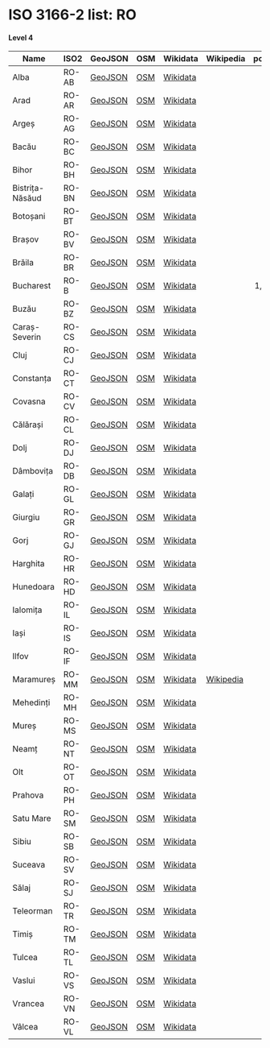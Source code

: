 # ISO 3166-2 list: RO


#### Level 4
Name | ISO2 | GeoJSON | OSM | Wikidata | Wikipedia | population 
--- | --- | --- | --- | --- | --- | --: 
Alba | RO-AB | [GeoJSON](../../export/geojson/q8/iso2/RO/RO-AB.geojson) | [OSM](https://www.openstreetmap.org/relation/194271) | [Wikidata](https://www.wikidata.org/wiki/Q45868) |  | 380,976
Arad | RO-AR | [GeoJSON](../../export/geojson/q8/iso2/RO/RO-AR.geojson) | [OSM](https://www.openstreetmap.org/relation/2248721) | [Wikidata](https://www.wikidata.org/wiki/Q179559) |  | 461,791
Argeș | RO-AG | [GeoJSON](../../export/geojson/q8/iso2/RO/RO-AG.geojson) | [OSM](https://www.openstreetmap.org/relation/2261315) | [Wikidata](https://www.wikidata.org/wiki/Q179567) |  | 652,625
Bacău | RO-BC | [GeoJSON](../../export/geojson/q8/iso2/RO/RO-BC.geojson) | [OSM](https://www.openstreetmap.org/relation/2248681) | [Wikidata](https://www.wikidata.org/wiki/Q179779) |  | 706,623
Bihor | RO-BH | [GeoJSON](../../export/geojson/q8/iso2/RO/RO-BH.geojson) | [OSM](https://www.openstreetmap.org/relation/91731) | [Wikidata](https://www.wikidata.org/wiki/Q179588) |  | 617,927
Bistrița-Năsăud | RO-BN | [GeoJSON](../../export/geojson/q8/iso2/RO/RO-BN.geojson) | [OSM](https://www.openstreetmap.org/relation/55466) | [Wikidata](https://www.wikidata.org/wiki/Q181513) |  | 311,657
Botoșani | RO-BT | [GeoJSON](../../export/geojson/q8/iso2/RO/RO-BT.geojson) | [OSM](https://www.openstreetmap.org/relation/2256729) | [Wikidata](https://www.wikidata.org/wiki/Q178861) |  | 452,834
Brașov | RO-BV | [GeoJSON](../../export/geojson/q8/iso2/RO/RO-BV.geojson) | [OSM](https://www.openstreetmap.org/relation/2248612) | [Wikidata](https://www.wikidata.org/wiki/Q182614) |  | 589,028
Brăila | RO-BR | [GeoJSON](../../export/geojson/q8/iso2/RO/RO-BR.geojson) | [OSM](https://www.openstreetmap.org/relation/2355512) | [Wikidata](https://www.wikidata.org/wiki/Q188503) |  | 373,174
Bucharest | RO-B | [GeoJSON](../../export/geojson/q8/iso2/RO/RO-B.geojson) | [OSM](https://www.openstreetmap.org/relation/377733) | [Wikidata](https://www.wikidata.org/wiki/Q19660) |  | 1,883,425
Buzău | RO-BZ | [GeoJSON](../../export/geojson/q8/iso2/RO/RO-BZ.geojson) | [OSM](https://www.openstreetmap.org/relation/2355511) | [Wikidata](https://www.wikidata.org/wiki/Q185309) |  | 496,214
Caraș-Severin | RO-CS | [GeoJSON](../../export/geojson/q8/iso2/RO/RO-CS.geojson) | [OSM](https://www.openstreetmap.org/relation/2366873) | [Wikidata](https://www.wikidata.org/wiki/Q187925) |  | 274,277
Cluj | RO-CJ | [GeoJSON](../../export/geojson/q8/iso2/RO/RO-CJ.geojson) | [OSM](https://www.openstreetmap.org/relation/91733) | [Wikidata](https://www.wikidata.org/wiki/Q182624) |  | 691,106
Constanța | RO-CT | [GeoJSON](../../export/geojson/q8/iso2/RO/RO-CT.geojson) | [OSM](https://www.openstreetmap.org/relation/2367022) | [Wikidata](https://www.wikidata.org/wiki/Q188505) |  | 715,151
Covasna | RO-CV | [GeoJSON](../../export/geojson/q8/iso2/RO/RO-CV.geojson) | [OSM](https://www.openstreetmap.org/relation/2248621) | [Wikidata](https://www.wikidata.org/wiki/Q188959) |  | 206,261
Călărași | RO-CL | [GeoJSON](../../export/geojson/q8/iso2/RO/RO-CL.geojson) | [OSM](https://www.openstreetmap.org/relation/2367015) | [Wikidata](https://www.wikidata.org/wiki/Q188948) |  | 306,691
Dolj | RO-DJ | [GeoJSON](../../export/geojson/q8/iso2/RO/RO-DJ.geojson) | [OSM](https://www.openstreetmap.org/relation/2366970) | [Wikidata](https://www.wikidata.org/wiki/Q191065) |  | 734,231
Dâmbovița | RO-DB | [GeoJSON](../../export/geojson/q8/iso2/RO/RO-DB.geojson) | [OSM](https://www.openstreetmap.org/relation/2355471) | [Wikidata](https://www.wikidata.org/wiki/Q188797) |  | 541,763
Galați | RO-GL | [GeoJSON](../../export/geojson/q8/iso2/RO/RO-GL.geojson) | [OSM](https://www.openstreetmap.org/relation/2260192) | [Wikidata](https://www.wikidata.org/wiki/Q188796) |  | 619,556
Giurgiu | RO-GR | [GeoJSON](../../export/geojson/q8/iso2/RO/RO-GR.geojson) | [OSM](https://www.openstreetmap.org/relation/2366987) | [Wikidata](https://www.wikidata.org/wiki/Q193055) |  | 297,859
Gorj | RO-GJ | [GeoJSON](../../export/geojson/q8/iso2/RO/RO-GJ.geojson) | [OSM](https://www.openstreetmap.org/relation/2261275) | [Wikidata](https://www.wikidata.org/wiki/Q190406) |  | 387,308
Harghita | RO-HR | [GeoJSON](../../export/geojson/q8/iso2/RO/RO-HR.geojson) | [OSM](https://www.openstreetmap.org/relation/2248660) | [Wikidata](https://www.wikidata.org/wiki/Q190702) |  | 304,969
Hunedoara | RO-HD | [GeoJSON](../../export/geojson/q8/iso2/RO/RO-HD.geojson) | [OSM](https://www.openstreetmap.org/relation/2248737) | [Wikidata](https://www.wikidata.org/wiki/Q191071) |  | 485,712
Ialomița | RO-IL | [GeoJSON](../../export/geojson/q8/iso2/RO/RO-IL.geojson) | [OSM](https://www.openstreetmap.org/relation/2355517) | [Wikidata](https://www.wikidata.org/wiki/Q193044) |  | 296,572
Iași | RO-IS | [GeoJSON](../../export/geojson/q8/iso2/RO/RO-IS.geojson) | [OSM](https://www.openstreetmap.org/relation/2256747) | [Wikidata](https://www.wikidata.org/wiki/Q182888) |  | 772,348
Ilfov | RO-IF | [GeoJSON](../../export/geojson/q8/iso2/RO/RO-IF.geojson) | [OSM](https://www.openstreetmap.org/relation/2366996) | [Wikidata](https://www.wikidata.org/wiki/Q191670) |  | 388,738
Maramureș | RO-MM | [GeoJSON](../../export/geojson/q8/iso2/RO/RO-MM.geojson) | [OSM](https://www.openstreetmap.org/relation/72481) | [Wikidata](https://www.wikidata.org/wiki/Q188813) | [Wikipedia](http://en.wikipedia.org/wiki/ro%3AJude%C8%9Bul%20Maramure%C8%99) | 510,110
Mehedinți | RO-MH | [GeoJSON](../../export/geojson/q8/iso2/RO/RO-MH.geojson) | [OSM](https://www.openstreetmap.org/relation/2366962) | [Wikidata](https://www.wikidata.org/wiki/Q191717) |  | 
Mureș | RO-MS | [GeoJSON](../../export/geojson/q8/iso2/RO/RO-MS.geojson) | [OSM](https://www.openstreetmap.org/relation/2248573) | [Wikidata](https://www.wikidata.org/wiki/Q190711) |  | 550,846
Neamț | RO-NT | [GeoJSON](../../export/geojson/q8/iso2/RO/RO-NT.geojson) | [OSM](https://www.openstreetmap.org/relation/2248675) | [Wikidata](https://www.wikidata.org/wiki/Q188661) |  | 
Olt | RO-OT | [GeoJSON](../../export/geojson/q8/iso2/RO/RO-OT.geojson) | [OSM](https://www.openstreetmap.org/relation/2366978) | [Wikidata](https://www.wikidata.org/wiki/Q188945) |  | 
Prahova | RO-PH | [GeoJSON](../../export/geojson/q8/iso2/RO/RO-PH.geojson) | [OSM](https://www.openstreetmap.org/relation/2355507) | [Wikidata](https://www.wikidata.org/wiki/Q188665) |  | 762,886
Satu Mare | RO-SM | [GeoJSON](../../export/geojson/q8/iso2/RO/RO-SM.geojson) | [OSM](https://www.openstreetmap.org/relation/72482) | [Wikidata](https://www.wikidata.org/wiki/Q165459) |  | 
Sibiu | RO-SB | [GeoJSON](../../export/geojson/q8/iso2/RO/RO-SB.geojson) | [OSM](https://www.openstreetmap.org/relation/2248586) | [Wikidata](https://www.wikidata.org/wiki/Q184797) |  | 421,724
Suceava | RO-SV | [GeoJSON](../../export/geojson/q8/iso2/RO/RO-SV.geojson) | [OSM](https://www.openstreetmap.org/relation/2077868) | [Wikidata](https://www.wikidata.org/wiki/Q181209) |  | 634,810
Sălaj | RO-SJ | [GeoJSON](../../export/geojson/q8/iso2/RO/RO-SJ.geojson) | [OSM](https://www.openstreetmap.org/relation/91685) | [Wikidata](https://www.wikidata.org/wiki/Q190690) |  | 
Teleorman | RO-TR | [GeoJSON](../../export/geojson/q8/iso2/RO/RO-TR.geojson) | [OSM](https://www.openstreetmap.org/relation/2366986) | [Wikidata](https://www.wikidata.org/wiki/Q191653) |  | 
Timiș | RO-TM | [GeoJSON](../../export/geojson/q8/iso2/RO/RO-TM.geojson) | [OSM](https://www.openstreetmap.org/relation/2366863) | [Wikidata](https://www.wikidata.org/wiki/Q185586) |  | 
Tulcea | RO-TL | [GeoJSON](../../export/geojson/q8/iso2/RO/RO-TL.geojson) | [OSM](https://www.openstreetmap.org/relation/2367044) | [Wikidata](https://www.wikidata.org/wiki/Q191078) |  | 
Vaslui | RO-VS | [GeoJSON](../../export/geojson/q8/iso2/RO/RO-VS.geojson) | [OSM](https://www.openstreetmap.org/relation/2256753) | [Wikidata](https://www.wikidata.org/wiki/Q167199) |  | 455,049
Vrancea | RO-VN | [GeoJSON](../../export/geojson/q8/iso2/RO/RO-VN.geojson) | [OSM](https://www.openstreetmap.org/relation/2260187) | [Wikidata](https://www.wikidata.org/wiki/Q182778) |  | 
Vâlcea | RO-VL | [GeoJSON](../../export/geojson/q8/iso2/RO/RO-VL.geojson) | [OSM](https://www.openstreetmap.org/relation/2261289) | [Wikidata](https://www.wikidata.org/wiki/Q186838) |  | 371,714
